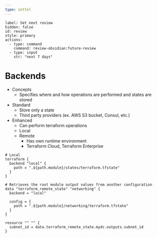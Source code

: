 ```yaml
---
type: zettel
---
```


```meta-bind-button
label: Set next review
hidden: false
id: review
style: primary
actions:
  - type: command
    command: review-obsidian:future-review
  - type: input
    str: "next 7 days"
```

# Backends

- Concepts
	- Specifies where and how operations are performed and states are stored
- Standard
	- Store only a state
	- Third party providers (ex. AWS S3 bucket, Consul, etc.)
- Enhanced
	- Can perform terraform operations
	- Local
	- Remote
		- Has own runtime environment
		- Terraform Cloud, Terraform Enterprise

```hcl
# Local
terraform {
  backend "local" {
    path = ".${path.module}/states/terraform.tfstate"
  }
}

# Retrieves the root module output values from another configuration
data "terraform_remote_state" "networking" {
  backend = "local"
  
  config = {
    path = ".${path.module}/networking/terraform.tfstate"
  }
}

resource "" "" {
  subnet_id = data.terraform_remote_state.mydc.outputs.subnet_id
}
```
